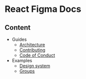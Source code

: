 # React Figma Docs

## Content

* Guides
  + [Architecture](./docs/architecture.md)
  + [Contributing](./contributing.md)
  + [Code of Conduct](./CODE_OF_CONDUCT.md)
* Examples
  + [Design system](./examples/design-system/README.md)
  + [Groups](./examples/groups/README.md)
